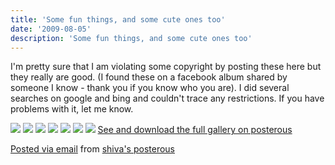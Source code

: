 ```yaml
---
title: 'Some fun things, and some cute ones too'
date: '2009-08-05'
description: 'Some fun things, and some cute ones too'
---
```


I'm pretty sure that I am violating some copyright by posting these here but they really are good. (I found these on a facebook album shared by someone I know - thank you if you know who you are). I did several searches on google and bing and couldn't trace any restrictions. If you have problems with it, let me know.

[![](/images/5376_1176566783892_1519780653_.jpg.scaled.500.jpg)][0] ![](/images/5376_1176567823918_1519780653_.jpg) ![](/images/5376_1176568023923_1519780653_.jpg) [![](/images/5856_1178165663863_1519780653_.jpg.scaled.500.jpg)][1] ![](/images/5856_1179114127574_1519780653_.jpg) ![](/images/n1519780653_30468800_4502615.jpg) ![](/images/n1519780653_30468801_4849552.jpg) [See and download the full gallery on posterous][2]

[Posted via email][3] from [shiva's posterous][2] 



[0]: http://posterous.com/getfile/files.posterous.com/shiva/K44hPtuzZ0HvoKzufmT0Qsbp1NpTWD8aBDVXtXCj9ocUe9bvTRxeLGchD5QU/5376_1176566783892_1519780653_.jpg
[1]: http://posterous.com/getfile/files.posterous.com/shiva/iflT43o6GnfSaXr9YVp9wMn23P1H7EdsEjI8BXPJTVlCAO7TTYwJIGo533It/5856_1178165663863_1519780653_.jpg
[2]: http://shiva.posterous.com/some-fun-things-and-some-cute-ones-too
[3]: http://posterous.com
